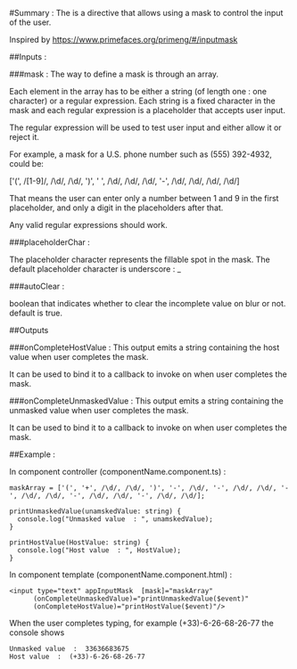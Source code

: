 #Summary :
The is a directive that allows using a mask to control the input
of the user.

Inspired by 
https://www.primefaces.org/primeng/#/inputmask

##Inputs :

###mask :
The way to define a mask is through an array.

Each element in the array has to be either a string (of length
one : one character) or a regular expression. Each string is a 
fixed character in the mask and each regular expression is a placeholder
that accepts user input.

The regular expression will be used to test user input and either 
allow it or reject it.

For example, a mask for a U.S. phone number such as (555) 392-4932, could be:

['(', /[1-9]/, /\d/, /\d/, ')', ' ', /\d/, /\d/, /\d/, '-', /\d/, /\d/, /\d/, /\d/]

That means the user can enter only a number between 1 and 9 in the first placeholder, 
and only a digit in the placeholders after that.

Any valid regular expressions should work.

###placeholderChar :

The placeholder character represents the fillable spot in the mask.
The default placeholder character is underscore : _

###autoClear :

boolean that indicates whether to clear the incomplete value 
on blur or not. default is true.


##Outputs

###onCompleteHostValue :
This output emits a string containing the host value when user completes the mask.

It can be used to bind it to a callback to invoke on when user completes the mask.

###onCompleteUnmaskedValue :
This output emits a string containing the unmasked value when user completes the mask.

It can be used to bind it to a callback to invoke on when user completes the mask.




##Example : 

In component controller (componentName.component.ts) :
    
    maskArray = ['(', '+', /\d/, /\d/, ')', '-', /\d/, '-', /\d/, /\d/, '-', /\d/, /\d/, '-', /\d/, /\d/, '-', /\d/, /\d/];
                                
    printUnmaskedValue(unamskedValue: string) {
      console.log("Unmasked value  : ", unamskedValue);
    }
  
    printHostValue(HostValue: string) {
      console.log("Host value  : ", HostValue);
    }
     
In component template (componentName.component.html) :
 
    <input type="text" appInputMask  [mask]="maskArray"
          (onCompleteUnmaskedValue)="printUnmaskedValue($event)"
          (onCompleteHostValue)="printHostValue($event)"/>

When the user completes typing, for example (+33)-6-26-68-26-77 the console shows

    Unmasked value  :  33636683675
    Host value  :  (+33)-6-26-68-26-77
